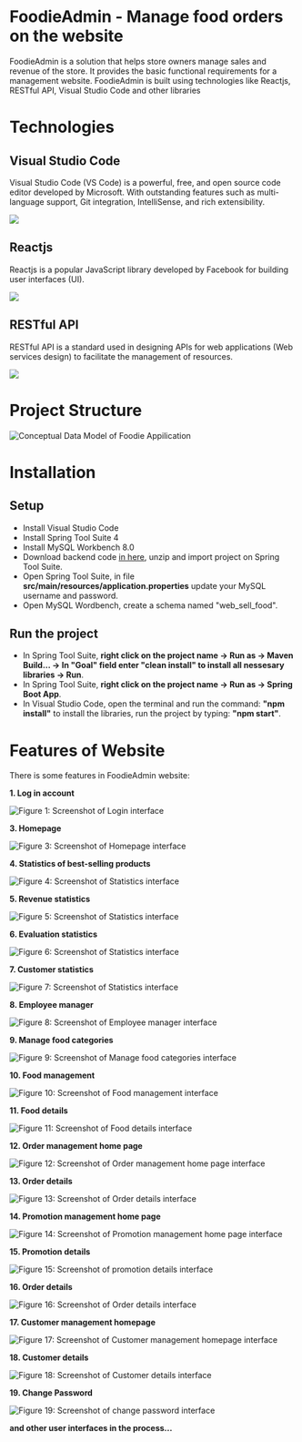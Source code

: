 # FoodieAdmin - Manage food orders on the website
FoodieAdmin is a solution that helps store owners manage sales and revenue of the store. It provides the basic functional requirements for a management website. FoodieAdmin is built using technologies like Reactjs, RESTful API, Visual Studio Code and other libraries 

# Technologies
## Visual Studio Code
Visual Studio Code (VS Code) is a powerful, free, and open source code editor developed by Microsoft. With outstanding features such as multi-language support, Git integration, IntelliSense, and rich extensibility.

![](https://i.ibb.co/ctwCGGL/b04140e3-bfb9-4e4b-8d0e-4c84c56bebda.webp)

## Reactjs
 Reactjs is a popular JavaScript library developed by Facebook for building user interfaces (UI).

![](https://i.ibb.co/3zGsmRN/logo-reactjs.png)

## RESTful API
RESTful API is a standard used in designing APIs for web applications (Web services design) to facilitate the management of resources.

![](https://i.ibb.co/9ZxWTQ1/restful-api.jpg)

# Project Structure
![Conceptual Data Model of Foodie Appilication](https://i.ibb.co/BnrMRFx/CDM.png)

# Installation
## Setup
+ Install Visual Studio Code
+ Install Spring Tool Suite 4
+ Install MySQL Workbench 8.0
+ Download backend code [in here](https://github.com/LinhNguyenTien/foodie-backend), unzip and import project on Spring Tool Suite.
+ Open Spring Tool Suite, in file **src/main/resources/application.properties** update your MySQL username and password.
+ Open MySQL Wordbench, create a schema named "web_sell_food".

## Run the project
+ In Spring Tool Suite, **right click on the project name -> Run as -> Maven Build... -> In "Goal" field enter "clean install" to install all nessesary libraries -> Run**.
+ In Spring Tool Suite, **right click on the project name -> Run as -> Spring Boot App**.
+ In Visual Studio Code, open the terminal and run the command: **"npm install"** to install the libraries, run the project by typing: **"npm start"**.

# Features of Website
There is some features in FoodieAdmin website:

**1. Log in account**

![Figure 1: Screenshot of Login interface](https://i.ibb.co/3vWpqFq/login.png)

**3. Homepage**

![Figure 3: Screenshot of Homepage interface](https://i.ibb.co/Tt4P3k6/Home.png)

**4. Statistics of best-selling products**

![Figure 4: Screenshot of Statistics interface](https://i.ibb.co/99WwY9P/TK-San-pham-ban-chay.png)

**5. Revenue statistics**

![Figure 5: Screenshot of Statistics interface](https://i.ibb.co/M2fR1tF/TK-doanh-thu-theo-ng-y.png)

**6. Evaluation statistics**

![Figure 6: Screenshot of Statistics interface](https://i.ibb.co/DD3Zw9x/TK-nh-gi.png)

**7. Customer statistics**

![Figure 7: Screenshot of Statistics interface](https://i.ibb.co/kG3FSm8/TK-kh-ch-h-ng-s-a-l-i.png)

**8. Employee manager**

![Figure 8: Screenshot of Employee manager interface](https://i.ibb.co/9c05xCN/QLNV-Home.png)

**9. Manage food categories**

![Figure 9: Screenshot of Manage food categories interface](https://i.ibb.co/3Wk4SYQ/QL-danh-m-c-home.png)

**10. Food management**

![Figure 10: Screenshot of Food management interface](https://i.ibb.co/4d9dJhD/QL-m-n-n-home.png)

**11. Food details**

![Figure 11: Screenshot of Food details interface](https://i.ibb.co/xgzRsSX/QL-m-n-n-detail.png)

**12. Order management home page**

![Figure 12: Screenshot of Order management home page interface](https://i.ibb.co/87kXW1M/QL-n-h-ng-home.png)


**13. Order details**

![Figure 13: Screenshot of Order details interface](https://i.ibb.co/z5D6SD3/QL-n-h-ng-detail.png)

**14. Promotion management home page**

![Figure 14: Screenshot of Promotion management home page interface](https://i.ibb.co/vLnJHWn/QLKM-detail.png)

**15. Promotion details**

![Figure 15: Screenshot of promotion details interface](https://i.ibb.co/xg4KDJ2/home.png)

**16. Order details**

![Figure 16: Screenshot of Order details interface](https://i.ibb.co/z5D6SD3/QL-n-h-ng-detail.png)

**17. Customer management homepage**

![Figure 17: Screenshot of Customer management homepage interface](https://i.ibb.co/27swFs8/QL-Cus-home.png)

**18. Customer details**

![Figure 18: Screenshot of Customer details interface](https://i.ibb.co/QbNBwSV/QL-Cus-detail.png)

**19. Change Password**

![Figure 19: Screenshot of change password interface](https://i.ibb.co/9W5m095/i-pass.png)


**and other user interfaces in the process...**


